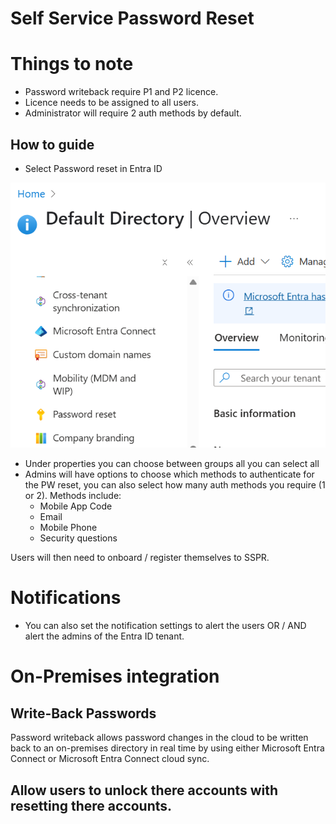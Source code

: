 # Self Service Password Reset

# Things to note

- Password writeback require P1 and P2 licence. 
- Licence needs to be assigned to all users. 
- Administrator will require 2 auth methods by default.

## How to guide

- Select Password reset in Entra ID

![Password Reset option in Entra ID](image.png)
- Under properties you can choose between groups all you can select all
- Admins will have options to choose which methods to authenticate for the PW reset, you can also select how many auth methods you require (1 or 2). Methods include: 
    - Mobile App Code
    - Email
    - Mobile Phone
    - Security questions

Users will then need to onboard / register themselves to SSPR.

# Notifications
- You can also set the notification settings to alert the users OR / AND alert the admins of the Entra ID tenant.

# On-Premises integration

## Write-Back Passwords

Password writeback allows password changes in the cloud to be written back to an on-premises directory in real time by using either Microsoft Entra Connect or Microsoft Entra Connect cloud sync. 

## Allow users to unlock there accounts with resetting there accounts.





